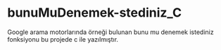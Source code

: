 # bunuMuDenemek-stediniz_C
Google arama motorlarında örneği bulunan bunu mu denemek istediniz fonksiyonu bu projede c ile yazılmıştır. 
